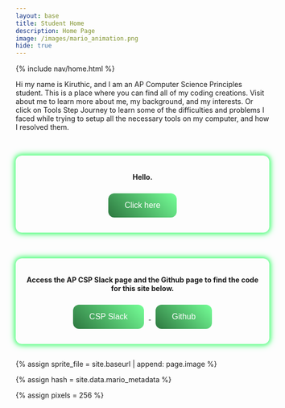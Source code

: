 ```yaml
---
layout: base
title: Student Home 
description: Home Page
image: /images/mario_animation.png
hide: true
---
```


{% include nav/home.html %}

Hi my name is Kiruthic, and I am an AP Computer Science Principles student. This is a place where you can find all of my coding creations. Visit about me to learn more about me, my background, and my interests. Or click on Tools Step Journey to learn some of the difficulties and problems I faced while trying to setup all the necessary tools on my computer, and how I resolved them.

<!-- Button w wireframe layout-->
<br>
<br>
<div class="button-div">
  <p><b>Hello.</b></p> 
  <button class="my-button">
      Click here
  </button>
</div>
<br>
<br>
<br>

<div class="button-div"> 
  <p>  <b>Access the AP CSP Slack page and the Github page to find the code for this site below.</b></p>
  <a href="https://app.slack.com/client/TUDAF53UJ/CUU064ACX" target="_blank">
      <button class="my-button">
      CSP Slack
      </button>
    </a>

  <a href="https://github.com/Kiruthic-Selvakumar/Kiruthic_student_2025" target="_blank" >
      <button class="my-button">
      Github
      </button>
    </a>  
    <br>
</div>

<style>
.button-div {
    text-align: center;
    position: relative;
    padding: 20px;
    border-radius: 12px;
    box-shadow: 0 0 6px #75ff97, 0 0 9px #75ff97, 0 0 12px #75ff97, 0 0 15px #75ff97; /* Smaller glow */
    transition: box-shadow 0.3s ease; /* Smooth transition for the box-shadow */
}

/* Hover effect */
.button-div:hover {
    box-shadow: 0 0 15px #75ff97, 0 0 22.5px #75ff97, 0 0 30px #75ff97, 0 0 37.5px #75ff97; /* Larger glow */
}
  
  .my-button {
      background: linear-gradient(45deg, #2d773f, #75ff97); /* Cool blue gradient */
      border: none !important;
      color: white !important;
      padding: 15px 32px !important;
      text-align: center !important;
      text-decoration: none !important;
      display: inline-block !important;
      font-size: 16px !important;
      margin: 10px !important;
      cursor: pointer !important;
      transition: background 0.3s, transform 0.3s, box-shadow 0.3s !important;
      border-radius: 12px !important;
      position: relative !important;
      overflow: hidden !important;
  }

/* Hover effect */
.my-button:hover {
    transform: scale(1.1); /* Slightly larger */
    box-shadow: 0 4px 8px rgba(0, 0, 0, 0.2); /* Add a shadow */
}

/* Ensure no extra margin or padding on anchor tags */
a, a:visited, a:hover, a:active {
    margin: 0;
    padding: 0;
    border: none;
    outline: none;
}

</style>

<br>

<!-- Everything below is to Code for Mario-->
<!-- Include submenu from _includes to top of pages -->

<!--- Concatenation of site URL to frontmatter image  --->
{% assign sprite_file = site.baseurl | append: page.image %}
<!--- Has is a list variable containing mario metadata for sprite --->
{% assign hash = site.data.mario_metadata %}  
<!--- Size width/height of Sprit images --->
{% assign pixels = 256 %}

<!--- HTML for page contains <p> tag named "Mario" and class properties for a "sprite"  -->

<p id="mario" class="sprite"></p>
  
<!--- Embedded Cascading Style Sheet (CSS) rules, 
        define how HTML elements look 
--->
<style>

  /*CSS style rules for the id and class of the sprite...
  */
  .sprite {
    height: {{pixels}}px;
    width: {{pixels}}px;
    background-image: url('{{sprite_file}}');
    background-repeat: no-repeat;
  }

  /*background position of sprite element
  */
  #mario {
    background-position: calc({{animations[0].col}} * {{pixels}} * -1px) calc({{animations[0].row}} * {{pixels}}* -1px);
  }
</style>

<!--- Embedded executable code--->
<script>
  ////////// convert YML hash to javascript key:value objects /////////

  var mario_metadata = {}; //key, value object
  {% for key in hash %}  
  
  var key = "{{key | first}}"  //key
  var values = {} //values object
  values["row"] = {{key.row}}
  values["col"] = {{key.col}}
  values["frames"] = {{key.frames}}
  mario_metadata[key] = values; //key with values added

  {% endfor %}

  ////////// game object for player /////////

  class Mario {
    constructor(meta_data) {
      this.tID = null;  //capture setInterval() task ID
      this.positionX = 0;  // current position of sprite in X direction
      this.currentSpeed = 0;
      this.marioElement = document.getElementById("mario"); //HTML element of sprite
      this.pixels = {{pixels}}; //pixel offset of images in the sprite, set by liquid constant
      this.interval = 100; //animation time interval
      this.obj = meta_data;
      this.marioElement.style.position = "absolute";
    }

    animate(obj, speed) {
      let frame = 0;
      const row = obj.row * this.pixels;
      this.currentSpeed = speed;

      this.tID = setInterval(() => {
        const col = (frame + obj.col) * this.pixels;
        this.marioElement.style.backgroundPosition = `-${col}px -${row}px`;
        this.marioElement.style.left = `${this.positionX}px`;

        this.positionX += speed;
        frame = (frame + 1) % obj.frames;

        const viewportWidth = window.innerWidth;
        if (this.positionX > viewportWidth - this.pixels) {
          document.documentElement.scrollLeft = this.positionX - viewportWidth + this.pixels;
        }
      }, this.interval);
    }

    startWalking() {
      this.stopAnimate();
      this.animate(this.obj["Walk"], 3);
    }

    startRunning() {
      this.stopAnimate();
      this.animate(this.obj["Run1"], 6);
    }

    startPuffing() {
      this.stopAnimate();
      this.animate(this.obj["Puff"], 0);
    }

    startCheering() {
      this.stopAnimate();
      this.animate(this.obj["Cheer"], 0);
    }

    startFlipping() {
      this.stopAnimate();
      this.animate(this.obj["Flip"], 0);
    }

    startResting() {
      this.stopAnimate();
      this.animate(this.obj["Rest"], 0);
    }

    stopAnimate() {
      clearInterval(this.tID);
    }
  }

  const mario = new Mario(mario_metadata);

  ////////// event control /////////

  window.addEventListener("keydown", (event) => {
    if (event.key === "ArrowRight") {
      event.preventDefault();
      if (event.repeat) {
        mario.startCheering();
      } else {
        if (mario.currentSpeed === 0) {
          mario.startWalking();
        } else if (mario.currentSpeed === 3) {
          mario.startRunning();
        }
      }
    } else if (event.key === "ArrowLeft") {
      event.preventDefault();
      if (event.repeat) {
        mario.stopAnimate();
      } else {
        mario.startPuffing();
      }
    }
  });

  //touch events that enable animations
  window.addEventListener("touchstart", (event) => {
    event.preventDefault(); // prevent default browser action
    if (event.touches[0].clientX > window.innerWidth / 2) {
      // move right
      if (currentSpeed === 0) { // if at rest, go to walking
        mario.startWalking();
      } else if (currentSpeed === 3) { // if walking, go to running
        mario.startRunning();
      }
    } else {
      // move left
      mario.startPuffing();
    }
  });

  //stop animation on window blur
  window.addEventListener("blur", () => {
    mario.stopAnimate();
  });

  //start animation on window focus
  window.addEventListener("focus", () => {
     mario.startFlipping();
  });

  //start animation on page load or page refresh
  document.addEventListener("DOMContentLoaded", () => {
    // adjust sprite size for high pixel density devices
    const scale = window.devicePixelRatio;
    const sprite = document.querySelector(".sprite");
    sprite.style.transform = `scale(${0.5 * scale})`;
    mario.startResting();
  });

</script>

<link rel="stylesheet" href="{{site.baseurl}}/navigation/buttonthemes.css">
